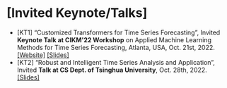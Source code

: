 # [Invited Keynote/Talks]

- [KT1] “Customized Transformers for Time Series Forecasting”, Invited **Keynote Talk at CIKM'22 Workshop** on Applied Machine Learning Methods for Time Series Forecasting, Atlanta, USA, Oct. 21st, 2022. [\[Website\]](https://www.google.com/url?q=https%3A%2F%2Famlts.github.io%2Famlts2022%2F&sa=D&sntz=1&usg=AOvVaw1cLObz-nMGFgMtbs5-jQW4) [\[Slides\]](https://github.com/qingsongedu/Talks-Keynotes-slides/blob/main/files/CIKM2022%20Time%20Series%20Workshop%20Keynote.pdf)
- [KT2] “Robust and Intelligent Time Series Analysis and Application”, Invited **Talk at CS Dept. of Tsinghua University**, Oct. 28th, 2022. [\[Slides\]](https://github.com/qingsongedu/Talks-Keynotes-slides/blob/main/files/Robust%20and%20Intelligent%20Time%20Series_Tsinghua%20Talk_2022_1028.pdf)

